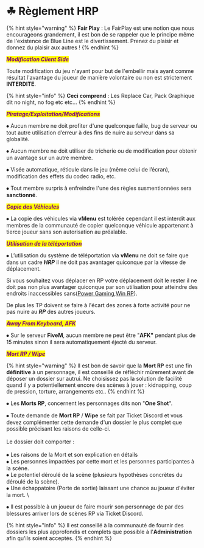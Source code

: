 # ☘ Règlement HRP

{% hint style="warning" %}
**Fair Play** : Le FairPlay est une notion que nous encourageons grandement, il est bon de se rappeler que le principe même de l'existence de Blue Line est le divertissement. Prenez du plaisir et donnez du plaisir aux autres !&#x20;
{% endhint %}



_<mark style="color:purple;">**Modification Client Side**</mark>_



Toute modification du jeu n'ayant pour but de l'embellir mais ayant comme résultat l'avantage du joueur de manière volontaire ou non est strictement **INTERDITE**.&#x20;

{% hint style="info" %}
**Ceci comprend** : Les Replace Car, Pack Graphique dit no night, no fog etc etc...
{% endhint %}



_<mark style="color:purple;">**Piratage/Exploitation/Modifications**</mark>_



⦁ Aucun membre ne doit profiter d'une quelconque faille, bug de serveur ou tout autre utilisation d’erreur à des fins de nuire au serveur dans sa globalité.&#x20;

⦁ Aucun membre ne doit utiliser de tricherie ou de modification pour obtenir un avantage sur un autre membre.

⦁ Visée automatique, réticule dans le jeu (même celui de l’écran), modification des effets du codec radio, etc.

⦁ Tout membre surpris à enfreindre l'une des règles susmentionnées sera **sanctionné**.



_<mark style="color:purple;">**Copie des Véhicules**</mark>_



⦁ La copie des véhicules via **vMenu** est tolérée cependant il est interdit aux membres de la communauté de copier quelconque véhicule appartenant à tierce joueur sans son autorisation au préalable.



_<mark style="color:purple;">**Utilisation de la téléportation**</mark>_



⦁ L’utilisation du système de téléportation via **vMenu** ne doit se faire que dans un cadre _**HRP**_ il ne doit pas avantager quiconque par la vitesse de déplacement.

Si vous souhaitez vous déplacer en RP votre déplacement doit le rester il ne doit pas non plus avantager quiconque par son utilisation pour atteindre des endroits inaccessibles sans([Power Gaming](../../../../reglement/reglement/five-m/politiques-en-matiere-de-jeux-de-role/powergaming.md),[Win RP](../../../../reglement/reglement/five-m/politiques-en-matiere-de-jeux-de-role/win-rp.md)).&#x20;

De plus les TP doivent se faire à l'écart des zones à forte activité pour ne pas nuire au _**RP**_ des autres joueurs.



_<mark style="color:purple;">**Away From Keyboard, AFK**</mark>_



⦁ Sur le serveur **FiveM**, aucun membre ne peut être "**AFK"** pendant plus de 15 minutes sinon il sera automatiquement éjecté du serveur.&#x20;



_<mark style="color:purple;">**Mort RP / Wipe**</mark>_



{% hint style="warning" %}
Il est bon de savoir que la **Mort RP** est une fin **définitive** à un personnage, il est conseillé de réfléchir mûrement avant de déposer un dossier sur autrui. Ne choisissez pas la solution de facilité quand il y a potentiellement encore des scènes à jouer : kidnapping, coup de pression, torture, arrangements etc..
{% endhint %}

⦁ Les **Morts RP**, concernent les personnages dits non "**One Shot**".&#x20;

⦁ Toute demande de **Mort RP** / **Wipe** se fait par Ticket Discord et vous devez complémenter cette demande d'un dossier le plus complet que possible précisant les raisons de celle-ci.\
\
Le dossier doit comporter : \
\
&#x20;⦁ Les raisons de la Mort et son explication en détails \
&#x20;⦁ Les personnes impactées par cette mort et les personnes participantes à la scène. \
&#x20;⦁ Le potentiel déroulé de la scène (plusieurs hypothèses concrètes du déroulé de la scène).\
&#x20;⦁ Une échappatoire (Porte de sortie) laissant une chance au joueur d'éviter la mort. \


⦁ Il est possible à un joueur de faire mourir son personnage de par des blessures arriver lors de scènes RP via Ticket Discord.

{% hint style="info" %}
Il est conseillé à la communauté de fournir des dossiers les plus approfondis et complets que possible à l'**Administration** afin qu'ils soient acceptés.
{% endhint %}
